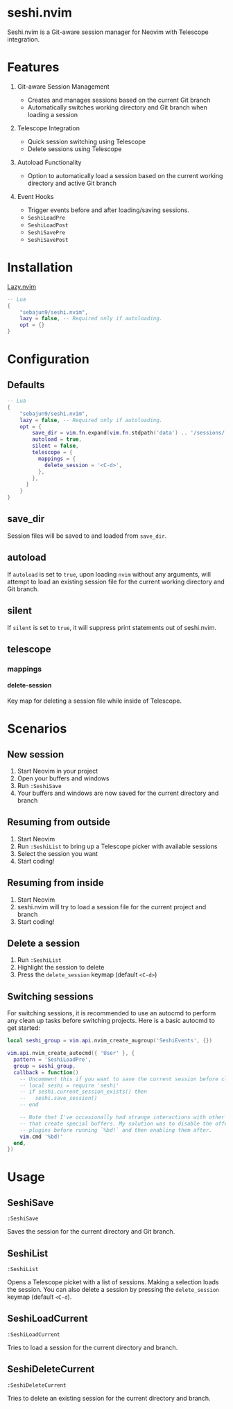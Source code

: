 # seshi.nvim

Seshi.nvim is a Git-aware session manager for Neovim with Telescope integration.

# Features

1. Git-aware Session Management
    - Creates and manages sessions based on the current Git branch
    - Automatically switches working directory and Git branch when loading a session

2. Telescope Integration
    - Quick session switching using Telescope
    - Delete sessions using Telescope

3. Autoload Functionality
    - Option to automatically load a session based on the current working directory
and active Git branch

4. Event Hooks
    - Trigger events before and after loading/saving sessions.
    - `SeshiLoadPre`
    - `SeshiLoadPost`
    - `SeshiSavePre`
    - `SeshiSavePost`

# Installation
[Lazy.nvim](https://github.com/folke/lazy.nvim)
```lua
-- Lua
{
    "sebajun9/seshi.nvim",
    lazy = false, -- Required only if autoloading.
    opt = {}
}

```
# Configuration

## Defaults
```lua
-- Lua
{
    "sebajun9/seshi.nvim",
    lazy = false, -- Required only if autoloading.
    opt = {
        save_dir = vim.fn.expand(vim.fn.stdpath('data') .. '/sessions/'),
        autoload = true,
        silent = false,
        telescope = {
          mappings = {
            delete_session = '<C-d>',
          },
        },
      }
    }
}

```

## save_dir
Session files will be saved to and loaded from `save_dir`.

## autoload
If `autoload` is set to `true`, upon loading `nvim` without any arguments, will
attempt to load an existing session file for the current working directory and
Git branch.

## silent
If `silent` is set to `true`, it will suppress print statements out of seshi.nvim.

## telescope
### mappings
#### delete-session
Key map for deleting a session file while inside of Telescope.

# Scenarios
## New session
1. Start Neovim in your project
2. Open your buffers and windows
3. Run `:SeshiSave`
4. Your buffers and windows are now saved for the current directory and branch

## Resuming from outside
1. Start Neovim
2. Run `:SeshiList` to bring up a Telescope picker with available sessions
3. Select the session you want
4. Start coding!

## Resuming from inside
1. Start Neovim
2. seshi.nvim will try to load a session file for the current project and branch
3. Start coding!

## Delete a session
1. Run `:SeshiList`
2. Highlight the session to delete
3. Press the `delete_session` keymap (default `<C-d>`)

## Switching sessions
For switching sessions, it is recommended to use an autocmd to perform any clean
up tasks before switching projects. Here is a basic autocmd to get started:

```lua
local seshi_group = vim.api.nvim_create_augroup('SeshiEvents', {})

vim.api.nvim_create_autocmd({ 'User' }, {
  pattern = 'SeshiLoadPre',
  group = seshi_group,
  callback = function()
    -- Uncomment this if you want to save the current session before cleaning up.
    -- local seshi = require 'seshi'
    -- if seshi.current_session_exists() then
    --   seshi.save_session()
    -- end

    -- Note that I've occasionally had strange interactions with other plugins
    -- that create special buffers. My solution was to disable the offending 
    -- plugins before running `%bd!` and then enabling them after.
    vim.cmd '%bd!'
  end,
})
```



# Usage
## SeshiSave
`:SeshiSave`

Saves the session for the current directory and Git branch.

## SeshiList
`:SeshiList`

Opens a Telescope picket with a list of sessions. Making a selection loads the
session. You can also delete a session by pressing the `delete_session` 
keymap (default `<C-d`).

## SeshiLoadCurrent
`:SeshiLoadCurrent`

Tries to load a session for the current directory and branch.

## SeshiDeleteCurrent
`:SeshiDeleteCurrent`

Tries to delete an existing session for the current directory and branch.

